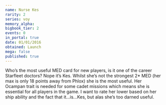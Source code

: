 ```yaml
---
name: Nurse Kes
rarity: 2
series: voy
memory_alpha:
bigbook_tier: 2
events: 0
in_portal: true
date: 01/01/2016
obtained: Launch
mega: false
published: true
---
```


Who’s the most useful MED card for new players, is it one of the career Starfleet doctors? Nope it’s Kes. Whilst she’s not the strongest 2* MED (her max is only 18 points away from Phlox) she is the most useful. Her Ocampan trait is needed for some cadet missions which means she is essential for all players in the game. I want to rate her lower based on her ship ability and the fact that it...is...Kes, but alas she’s too darned useful.
